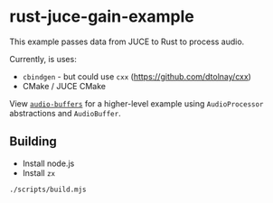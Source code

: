 # rust-juce-gain-example
This example passes data from JUCE to Rust to process audio.

Currently, is uses:
* `cbindgen` - but could use `cxx` (https://github.com/dtolnay/cxx)
* CMake / JUCE CMake

View
[`audio-buffers`](https://github.com/augmented-audio/rust-juce-gain-example/compare/audio-buffers)
for a higher-level example using `AudioProcessor` abstractions and `AudioBuffer`.

## Building

* Install node.js
* Install `zx`

```
./scripts/build.mjs
```
